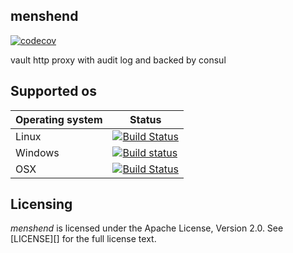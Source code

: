 ## menshend
[![codecov](https://codecov.io/gh/nebtex/menshend/branch/master/graph/badge.svg)](https://codecov.io/gh/nebtex/menshend)

vault http proxy with audit log and backed by consul

## Supported os

|  Operating system | Status |
| --- | --- |
| Linux | [![Build Status](https://travis-ci.org/nebtex/menshend.svg?branch=master)](https://travis-ci.org/nebtex/menshend)|
| Windows | [![Build status](https://ci.appveyor.com/api/projects/status/q8fewu4op9cyxgd5/branch/master?svg=true)](https://ci.appveyor.com/project/criloz/menshend/branch/master)|
| OSX | [![Build Status](https://travis-ci.org/nebtex/menshend.svg?branch=master)](https://travis-ci.org/nebtex/menshend)|

## Licensing
*menshend* is licensed under the Apache License, Version 2.0. See [LICENSE][] for the full license text.

